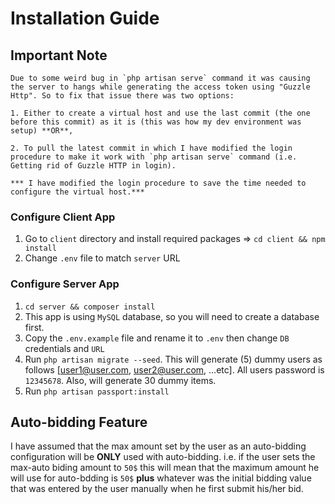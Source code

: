 # Installation Guide

## Important Note

    Due to some weird bug in `php artisan serve` command it was causing the server to hangs while generating the access token using "Guzzle Http". So to fix that issue there was two options:

    1. Either to create a virtual host and use the last commit (the one before this commit) as it is (this was how my dev environment was setup) **OR**,

    2. To pull the latest commit in which I have modified the login procedure to make it work with `php artisan serve` command (i.e. Getting rid of Guzzle HTTP in login).

    *** I have modified the login procedure to save the time needed to configure the virtual host.***

### Configure Client App

1. Go to `client` directory and install required packages => `cd client && npm install`
2. Change `.env` file to match `server` URL

### Configure Server App

1. `cd server && composer install`
2. This app is using `MySQL` database, so you will need to create a database first.
3. Copy the `.env.example` file and rename it to `.env` then change `DB` credentials and `URL`
4. Run `php artisan migrate --seed`. This will generate (5) dummy users as follows [user1@user.com, user2@user.com, ...etc]. All users password is `12345678`. Also, will generate 30 dummy items.
5. Run `php artisan passport:install`

## Auto-bidding Feature

I have assumed that the max amount set by the user as an auto-bidding configuration will be **ONLY** used with auto-bidding. i.e. if the user sets the max-auto biding amount to `50$` this will mean that the maximum amount he will use for auto-bdding is `50$` **plus** whatever was the initial bidding value that was entered by the user manually when he first submit his/her bid.
